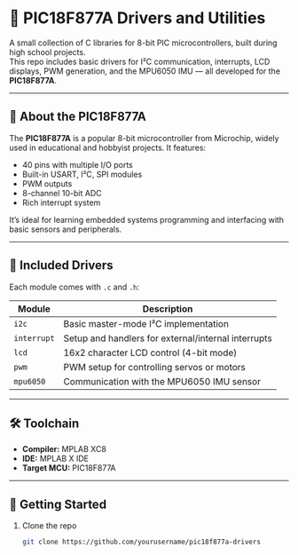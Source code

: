 # 🧠 PIC18F877A Drivers and Utilities

A small collection of C libraries for 8-bit PIC microcontrollers, built during high school projects.  
This repo includes basic drivers for I²C communication, interrupts, LCD displays, PWM generation, and the MPU6050 IMU — all developed for the **PIC18F877A**.

---

## 📌 About the PIC18F877A

The **PIC18F877A** is a popular 8-bit microcontroller from Microchip, widely used in educational and hobbyist projects. It features:

- 40 pins with multiple I/O ports
- Built-in USART, I²C, SPI modules
- PWM outputs
- 8-channel 10-bit ADC
- Rich interrupt system

It’s ideal for learning embedded systems programming and interfacing with basic sensors and peripherals.

---

## 📂 Included Drivers

Each module comes with `.c` and `.h`:

| Module      | Description                              |
|-------------|------------------------------------------|
| `i2c`       | Basic master-mode I²C implementation     |
| `interrupt` | Setup and handlers for external/internal interrupts |
| `lcd`       | 16x2 character LCD control (4-bit mode)  |
| `pwm`       | PWM setup for controlling servos or motors |
| `mpu6050`   | Communication with the MPU6050 IMU sensor |

---

## 🛠️ Toolchain

- **Compiler:** MPLAB XC8
- **IDE:** MPLAB X IDE
- **Target MCU:** PIC18F877A

---

## 🚀 Getting Started

1. Clone the repo  
   ```bash
   git clone https://github.com/yourusername/pic18f877a-drivers
